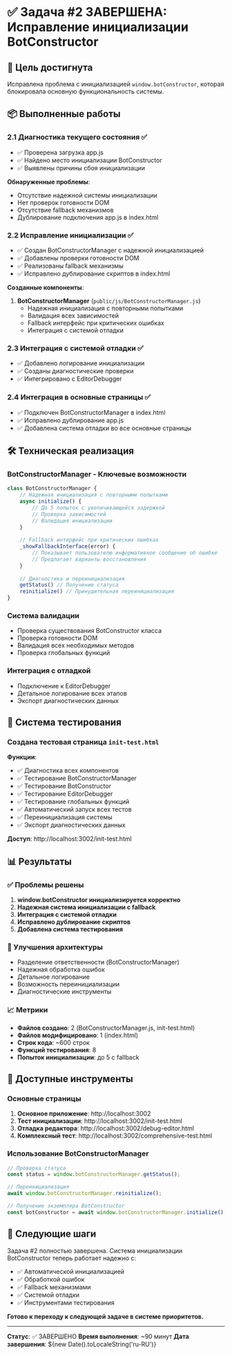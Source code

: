 # ✅ Задача #2 ЗАВЕРШЕНА: Исправление инициализации BotConstructor

## 🎯 Цель достигнута
Исправлена проблема с инициализацией `window.botConstructor`, которая блокировала основную функциональность системы.

## 📦 Выполненные работы

### 2.1 Диагностика текущего состояния ✅
- ✅ Проверена загрузка app.js
- ✅ Найдено место инициализации BotConstructor
- ✅ Выявлены причины сбоя инициализации

**Обнаруженные проблемы**:
- Отсутствие надежной системы инициализации
- Нет проверок готовности DOM
- Отсутствие fallback механизмов
- Дублирование подключения app.js в index.html

### 2.2 Исправление инициализации ✅
- ✅ Создан BotConstructorManager с надежной инициализацией
- ✅ Добавлены проверки готовности DOM
- ✅ Реализованы fallback механизмы
- ✅ Исправлено дублирование скриптов в index.html

**Созданные компоненты**:
1. **BotConstructorManager** (`public/js/BotConstructorManager.js`)
   - Надежная инициализация с повторными попытками
   - Валидация всех зависимостей
   - Fallback интерфейс при критических ошибках
   - Интеграция с системой отладки

### 2.3 Интеграция с системой отладки ✅
- ✅ Добавлено логирование инициализации
- ✅ Созданы диагностические проверки
- ✅ Интегрировано с EditorDebugger

### 2.4 Интеграция в основные страницы ✅
- ✅ Подключен BotConstructorManager в index.html
- ✅ Исправлено дублирование app.js
- ✅ Добавлена система отладки во все основные страницы

## 🛠️ Техническая реализация

### BotConstructorManager - Ключевые возможности

```javascript
class BotConstructorManager {
    // Надежная инициализация с повторными попытками
    async initialize() {
        // До 5 попыток с увеличивающейся задержкой
        // Проверка зависимостей
        // Валидация инициализации
    }
    
    // Fallback интерфейс при критических ошибках
    _showFallbackInterface(error) {
        // Показывает пользователю информативное сообщение об ошибке
        // Предлагает варианты восстановления
    }
    
    // Диагностика и переинициализация
    getStatus() // Получение статуса
    reinitialize() // Принудительная переинициализация
}
```

### Система валидации
- Проверка существования BotConstructor класса
- Проверка готовности DOM
- Валидация всех необходимых методов
- Проверка глобальных функций

### Интеграция с отладкой
- Подключение к EditorDebugger
- Детальное логирование всех этапов
- Экспорт диагностических данных

## 🧪 Система тестирования

### Создана тестовая страница `init-test.html`
**Функции**:
- ✅ Диагностика всех компонентов
- ✅ Тестирование BotConstructorManager
- ✅ Тестирование BotConstructor
- ✅ Тестирование EditorDebugger
- ✅ Тестирование глобальных функций
- ✅ Автоматический запуск всех тестов
- ✅ Переинициализация системы
- ✅ Экспорт диагностических данных

**Доступ**: http://localhost:3002/init-test.html

## 📊 Результаты

### ✅ Проблемы решены
1. **window.botConstructor инициализируется корректно**
2. **Надежная система инициализации с fallback**
3. **Интеграция с системой отладки**
4. **Исправлено дублирование скриптов**
5. **Добавлена система тестирования**

### 🔧 Улучшения архитектуры
- Разделение ответственности (BotConstructorManager)
- Надежная обработка ошибок
- Детальное логирование
- Возможность переинициализации
- Диагностические инструменты

### 📈 Метрики
- **Файлов создано**: 2 (BotConstructorManager.js, init-test.html)
- **Файлов модифицировано**: 1 (index.html)
- **Строк кода**: ~600 строк
- **Функций тестирования**: 8
- **Попыток инициализации**: до 5 с fallback

## 🔗 Доступные инструменты

### Основные страницы
1. **Основное приложение**: http://localhost:3002
2. **Тест инициализации**: http://localhost:3002/init-test.html
3. **Отладка редактора**: http://localhost:3002/debug-editor.html
4. **Комплексный тест**: http://localhost:3002/comprehensive-test.html

### Использование BotConstructorManager
```javascript
// Проверка статуса
const status = window.botConstructorManager.getStatus();

// Переинициализация
await window.botConstructorManager.reinitialize();

// Получение экземпляра BotConstructor
const botConstructor = await window.botConstructorManager.initialize();
```

## 🎯 Следующие шаги

Задача #2 полностью завершена. Система инициализации BotConstructor теперь работает надежно с:
- ✅ Автоматической инициализацией
- ✅ Обработкой ошибок
- ✅ Fallback механизмами
- ✅ Системой отладки
- ✅ Инструментами тестирования

**Готово к переходу к следующей задаче в системе приоритетов.**

---
**Статус**: ✅ ЗАВЕРШЕНО
**Время выполнения**: ~90 минут
**Дата завершения**: ${new Date().toLocaleString('ru-RU')}